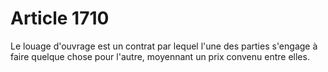 # Article 1710

Le louage d'ouvrage est un contrat par lequel l'une des parties s'engage à faire quelque chose pour l'autre, moyennant un prix convenu entre elles.